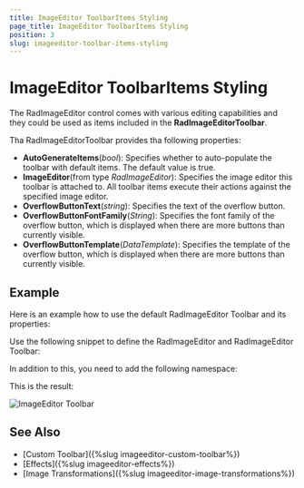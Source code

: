 ```yaml
---
title: ImageEditor ToolbarItems Styling
page_title: ImageEditor ToolbarItems Styling
position: 3
slug: imageeditor-toolbar-items-styling
---
```


# ImageEditor ToolbarItems Styling

The RadImageEditor control comes with various editing capabilities and they could be used as items included in the **RadImageEditorToolbar**.

Tha RadImageEditorToolbar provides tha following properties:

* **AutoGenerateItems**(*bool*): Specifies whether to auto-populate the toolbar with default items. The default value is true.
* **ImageEditor**(from type *RadImageEditor*): Specifies the image editor this toolbar is attached to. All toolbar items execute their actions against the specified image editor.
* **OverflowButtonText**(*string*): Specifies the text of the overflow button. 
* **OverflowButtonFontFamily**(*String*): Specifies the font family of the overflow button, which is displayed when there are more buttons than currently visible.
* **OverflowButtonTemplate**(*DataTemplate*): Specifies the template of the overflow button, which is displayed when there are more buttons than currently visible.


## Example

Here is an example how to use the default RadImageEditor Toolbar and its properties:

Use the following snippet to define the RadImageEditor and RadImageEditor Toolbar:

<snippet id='imageeditor-getting-started-xaml'/>

In addition to this, you need to add the following namespace:

<snippet id='xmlns-telerikimageeditor'/>

This is the result:

![ImageEditor Toolbar](images/imageeditor-toolbar.png "ImageEditor Toolbar")

## See Also

- [Custom Toolbar]({%slug imageeditor-custom-toolbar%})
- [Effects]({%slug imageeditor-effects%})
- [Image Transformations]({%slug imageeditor-image-transformations%})